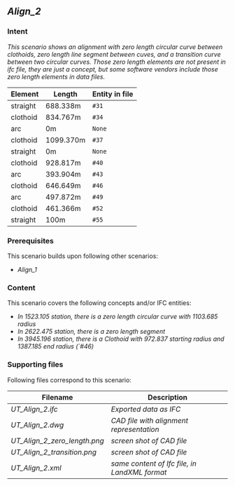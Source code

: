 ## *Align_2*

### Intent

*This scenario shows an alignment with zero length circular curve between clothoids, zero length line segment between cuves, and a transition curve between two circular curves. Those zero length elements are not present in ifc file, they are just a concept, but some software vendors include those zero length elements in data files.*

| Element | Length | Entity in file |
|----|----|----|
| straight | 688.338m  | `#31` |
| clothoid | 834.767m  | `#34` |
| arc      | 0m        | `None`|
| clothoid | 1099.370m | `#37` |
| straight | 0m        | `None`|
| clothoid | 928.817m  | `#40` |
| arc	   | 393.904m  | `#43` |
| clothoid | 646.649m  | `#46` |
| arc      | 497.872m  | `#49` |
| clothoid | 461.366m  | `#52` |
| straight | 100m      | `#55` |

### Prerequisites

This scenario builds upon following other scenarios:
- *Align_1*

### Content

This scenario covers the following concepts and/or IFC entities:
- *In 1523.105 station, there is a zero length circular curve with 1103.685 radius*
- *In 2622.475 station, there is a zero length segment*
- *In 3945.196 station, there is a Clothoid with 972.837 starting radius and 1387.185 end radius (`#46)*

### Supporting files

Following files correspond to this scenario:

| Filename                     | Description                               |
|------------------------------|-------------------------------------------|
| *UT_Align_2.ifc*             | *Exported data as IFC*             |
| *UT_Align_2.dwg*             | *CAD file with alignment representation* |
| *UT_Align_2_zero_length.png* | *screen shot of CAD file*                 |
| *UT_Align_2_transition.png*  | *screen shot of CAD file*                 |
| *UT_Align_2.xml*             | *same content of Ifc file, in LandXML format* |
  
